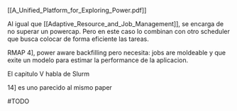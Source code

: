 [[A_Unified_Platform_for_Exploring_Power.pdf]]

Al igual que [[Adaptive_Resource_and_Job_Management]], se encarga de no superar un powercap. Pero en este caso lo combinan con otro scheduler que busca colocar de forma eficiente las tareas.

RMAP 4], power aware backfilling pero necesita: jobs are moldeable y que exite un modelo para estimar la performance de la aplicacion.

El capitulo V habla de Slurm

14] es uno parecido al mismo paper

#TODO 
